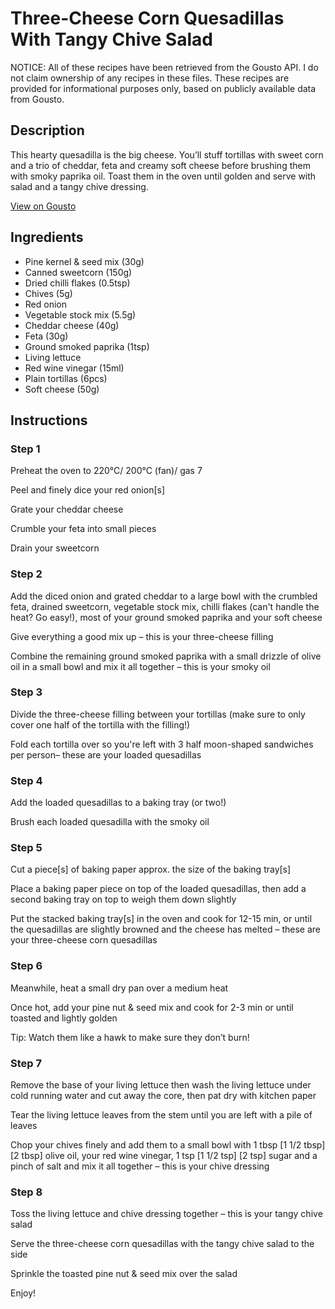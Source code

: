 # Three-Cheese Corn Quesadillas With Tangy Chive Salad

NOTICE: All of these recipes have been retrieved from the Gousto API. I do not claim ownership of any recipes in these files. These recipes are provided for informational purposes only, based on publicly available data from Gousto.

## Description

This hearty quesadilla is the big cheese. You’ll stuff tortillas with sweet corn and a trio of cheddar, feta and creamy soft cheese before brushing them with smoky paprika oil. Toast them in the oven until golden and serve with salad and a tangy chive dressing.  


[View on Gousto](https://www.gousto.co.uk/recipes/cookbook/three-cheese-corn-quesadillas-with-tangy-chive-salad)

## Ingredients

- Pine kernel & seed mix (30g)
- Canned sweetcorn (150g)
- Dried chilli flakes (0.5tsp)
- Chives (5g)
- Red onion
- Vegetable stock mix (5.5g)
- Cheddar cheese (40g)
- Feta (30g)
- Ground smoked paprika (1tsp)
- Living lettuce
- Red wine vinegar (15ml)
- Plain tortillas (6pcs)
- Soft cheese (50g)

## Instructions


### Step 1

Preheat the oven to 220°C/ 200°C (fan)/ gas 7

Peel and finely dice your red onion[s]

Grate your cheddar cheese

Crumble your feta into small pieces

Drain your sweetcorn


### Step 2

Add the diced onion and grated cheddar to a large bowl with the crumbled feta, drained sweetcorn, vegetable stock mix, chilli flakes (can't handle the heat? Go easy!), most of your ground smoked paprika and your soft cheese

Give everything a good mix up – this is your three-cheese filling

Combine the remaining ground smoked paprika with a small drizzle of olive oil in a small bowl and mix it all together – this is your smoky oil


### Step 3

Divide the three-cheese filling between your tortillas (make sure to only cover one half of the tortilla with the filling!)

Fold each tortilla over so you're left with 3 half moon-shaped sandwiches per person– these are your loaded quesadillas


### Step 4

Add the loaded quesadillas to a baking tray (or two!)

Brush each loaded quesadilla with the smoky oil


### Step 5

Cut a piece[s] of baking paper approx. the size of the baking tray[s]

Place a baking paper piece on top of the loaded quesadillas, then add a second baking tray on top to weigh them down slightly

Put the stacked baking tray[s] in the oven and cook for 12-15 min, or until the quesadillas are slightly browned and the cheese has melted – these are your three-cheese corn quesadillas


### Step 6

Meanwhile, heat a small dry pan over a medium heat

Once hot, add your pine nut & seed mix and cook for 2-3 min or until toasted and lightly golden

Tip: Watch them like a hawk to make sure they don’t burn!


### Step 7

Remove the base of your living lettuce then wash the living lettuce under cold running water and cut away the core, then pat dry with kitchen paper

Tear the living lettuce leaves from the stem until you are left with a pile of leaves

Chop your chives finely and add them to a small bowl with 1 tbsp <span class="text-purple">[1 1/2 tbsp]</span> <span class="text-danger">[2 tbsp]</span> olive oil, your red wine vinegar, 1 tsp <span class="text-purple">[1 1/2 tsp]</span> <span class="text-danger">[2 tsp] </span>sugar and a pinch of salt and mix it all together – this is your chive dressing

### Step 8

Toss the living lettuce and chive dressing together – this is your tangy chive salad

Serve the three-cheese corn quesadillas with the tangy chive salad to the side

Sprinkle the toasted pine nut & seed mix over the salad

Enjoy!

